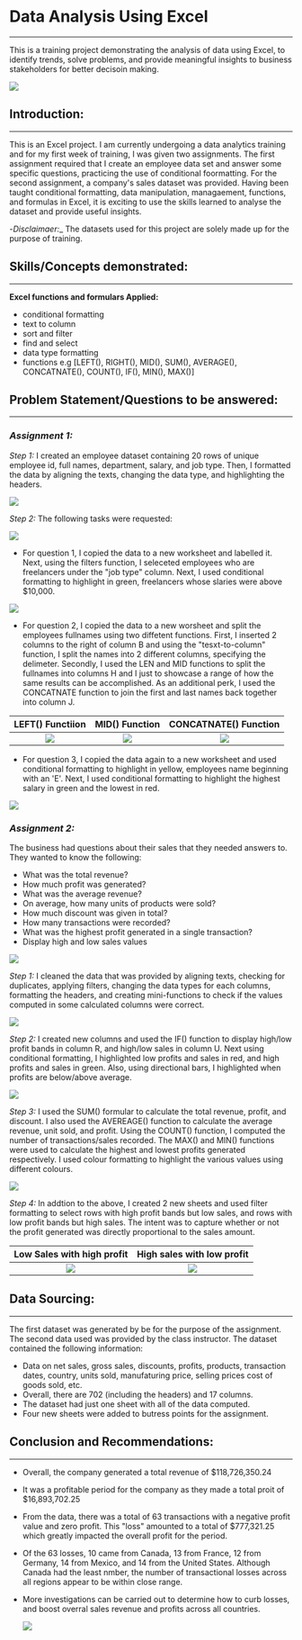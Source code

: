 # Data Analysis Using Excel
***
This is a training project demonstrating the analysis of data using Excel, to identify trends, solve problems, and provide meaningful insights to business stakeholders for better decisoin making.

![](Excel_Logo.png)

## **Introduction:**
___
This is an Excel project. I am currently undergoing a data analytics training and for my first week of training, I was given two assignments. The first assignment required that I create an employee data set and answer some specific questions, practicing the use of conditional foormatting. For the second assignment, a company's sales dataset was provided. Having been taught conditional formatting, data manipulation, managaement, functions, and formulas in Excel, it is exciting to use the skills learned to analyse the dataset and provide useful insights.

-*Disclaimaer:*_ The datasets used for this project are solely made up for the purpose of training.

## **Skills/Concepts demonstrated:**
***

  **Excel functions and formulars Applied:**
  - conditional formatting
  - text to column
  - sort and filter
  - find and select
  - data type formatting
  - functions e.g [LEFT(), RIGHT(), MID(), SUM(), AVERAGE(), CONCATNATE(), COUNT(), IF(), MIN(), MAX()]


## **Problem Statement/Questions to be answered:**
___
### _*Assignment 1:*_

*Step 1:*
I created an employee dataset containing 20 rows of unique employee id, full names, department, salary, and job type. Then, I formatted the data by aligning the texts, changing the data type, and highlighting the headers.

![](Employee_data.png)

*Step 2:*
The following tasks were requested:

![](Week_1_Class_Assignement_1.png)

- For question 1, I copied the data to a new worksheet and labelled it. Next, using the filters function, I seleceted employees who are freelancers under the "job type" column. Next, I used conditional formatting to highlight in green, freelancers whose slaries were above $10,000.

![](Freelance_employees.png)

- For question 2, I copied the data to a new worsheet and split the employees fullnames using two diffetent functions. First, I inserted 2 columns to the right of column B and using the "tesxt-to-column" function, I split the names into 2 different columns, specifying the delimeter. Secondly, I used the LEN and MID functions to split the fullnames into columns H and I just to showcase a range of how the same results can be accomplished. As an additional perk, I used the CONCATNATE function to join the first and last names back together into column J.

LEFT() Functiion              |  MID() Function               |  CONCATNATE() Function
:--------------------------:  |  :--------------------------:  |  :--------------------------:
![](Splitting_firstnames.png)  | ![](Splitting_lastnames.png)  |  ![](Joining_first_n_lastnames.png)

- For question 3, I copied the data again to a new worksheet and used conditional formatting to highlight in yellow, employees name beginning with an 'E'. Next, I used conditional formatting to highlight the highest salary in green and the lowest in red.

![](Max_min_salaries.png)

### _*Assignment 2:*_

The business had questions about their sales that they needed answers to. They wanted to know the following:

- What was the total revenue?
- How much profit was generated?
- What was the average revenue?
- On average, how many units of products were sold?
- How much discount was given in total?
- How many transactions were recorded?
- What was the highest profit generated in a single transaction?
- Display high and low sales values

![](Week_1_Class_Assignment_2.png)

*Step 1:*
I cleaned the data that was provided by aligning texts, checking for duplicates, applying filters, changing the data types for each columns, formatting the headers, and creating mini-functions to check if the values computed in some calculated columns were correct.

![](Financials_data_cleaned.png)

*Step 2:*
I created new columns and used the IF() function to display high/low profit bands in column R, and high/low sales in column U. Next using conditional formatting, I highlighted low profits and sales in red, and high profits and sales in green. Also, using directional bars, I highlighted when profits are below/above average.

![](Financials_data_c_formatting.png)

*Step 3:*
I used the SUM() formular to calculate the total revenue, profit, and discount. I also used the AVEREAGE() function to calculate the average revenue, unit sold, and profit. Using the COUNT() function, I computed the number of transactions/sales recorded. The MAX() and MIN() functions were used to calculate the highest and lowest profits generated respectively. I used colour formatting to highlight the various values using different colours.

![](Financials_data_insight.png)

*Step 4:*
In addtion to the above, I created 2 new sheets and used filter formatting to select rows with high profit bands but low sales, and rows with low profit bands but high sales. The intent was to capture whether or not the profit generated was directly proportional to the sales amount.


Low Sales with high profit    |    High sales with low profit
:---------------------------: | :------------------------------:
![](Low_sales_high_profit.png) | ![](High_sales_low_profit.png)


## **Data Sourcing:**
 ___
 The first dataset was generated by be for the purpose of the assignment. The second data used was provided by the class instructor. The dataset contained the following information:

  - Data on net sales, gross sales, discounts, profits, products, transaction dates, country, units sold, manufaturing price, selling prices cost of goods sold, etc.
  - Overall, there are 702 (including the headers) and 17 columns.
  - The dataset had just one sheet with all of the data computed.
  - Four new sheets were added to butress points for the assignment.

## **Conclusion and Recommendations:**
***
- Overall, the company generated a total revenue of $118,726,350.24
- It was a profitable period for the company as they made a total proit of $16,893,702.25
- From the data, there was a total of 63 transactions with a negative profit value and zero profit. This "loss" amounted to a total of $777,321.25 which  greatly impacted the overall profit for the period.
- Of the 63 losses, 10 came from Canada, 13 from France, 12 from Germany, 14 from Mexico, and 14 from the United States. Although Canada had the least nmber, the number of transactional losses across all regions appear to be within close range.
- More investigations can be carried out to determine how to curb losses, and boost overral sales revenue and profits across all countries.

  ![](Losses.png)
